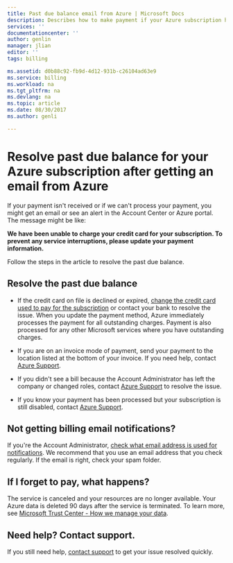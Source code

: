 ```yaml
---
title: Past due balance email from Azure | Microsoft Docs
description: Describes how to make payment if your Azure subscription has a past due balance
services: ''
documentationcenter: ''
author: genlin
manager: jlian
editor: ''
tags: billing

ms.assetid: d0b88c92-fb9d-4d12-931b-c26104ad63e9
ms.service: billing
ms.workload: na
ms.tgt_pltfrm: na
ms.devlang: na
ms.topic: article
ms.date: 08/30/2017
ms.author: genli

---
```

# Resolve past due balance for your Azure subscription after getting an email from Azure

If your payment isn't received or if we can't process your payment, you might get an email or see an alert in the Account Center or Azure portal. The message might be like:

**We have been unable to charge your credit card for your subscription. To prevent any service interruptions, please update your payment information.**

Follow the steps in the article to resolve the past due balance.

## Resolve the past due balance

* If the credit card on file is declined or expired, [change the credit card used to pay for the subscription](billing-how-to-change-credit-card.md) or contact your bank to resolve the issue. When you update the payment method, Azure immediately processes the payment for all outstanding charges. Payment is also processed for any other Microsoft services where you have outstanding charges.

* If you are on an invoice mode of payment, send your payment to the location listed at the bottom of your invoice. If you need help, contact [Azure Support](https://portal.azure.com/#blade/Microsoft_Azure_Support/HelpAndSupportBlade).

* If you didn't see a bill because the Account Administrator has left the company or changed roles, contact [Azure Support](https://portal.azure.com/#blade/Microsoft_Azure_Support/HelpAndSupportBlade) to resolve the issue.

* If you know your payment has been processed but your subscription is still disabled, contact [Azure Support](https://portal.azure.com/#blade/Microsoft_Azure_Support/HelpAndSupportBlade).

## Not getting billing email notifications?

If you're the Account Administrator, [check what email address is used for notifications](billing-how-to-change-azure-account-profile.md). We recommend that you use an email address that you check regularly. If the email is right, check your spam folder.

## If I forget to pay, what happens?

The service is canceled and your resources are no longer available. Your Azure data is deleted 90 days after the service is terminated. To learn more, see [Microsoft Trust Center - How we manage your data](https://go.microsoft.com/fwLink/p/?LinkID=822930&clcid=0x409).

## Need help? Contact support.

If you still need help, [contact support](https://portal.azure.com/?#blade/Microsoft_Azure_Support/HelpAndSupportBlade) to get your issue resolved quickly.
